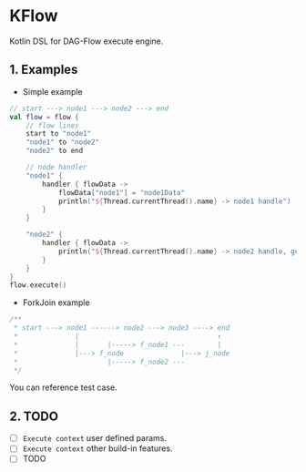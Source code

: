 # KFlow

Kotlin DSL for DAG-Flow execute engine.

## 1. Examples

* Simple example

```kotlin
// start ---> node1 ---> node2 ---> end
val flow = flow {
    // flow lines
    start to "node1"
    "node1" to "node2"
    "node2" to end

    // node handler
    "node1" {
        handler { flowData ->
            flowData["node1"] = "node1Data"
            println("${Thread.currentThread().name} -> node1 handle")
        }
    }

    "node2" {
        handler { flowData ->
            println("${Thread.currentThread().name} -> node2 handle, get node1 data ${flowData["node1"]}")
        }
    }
}
flow.execute()
```

* ForkJoin example

```kotlin
/**
 * start ---> node1 ------> node2 ---> node3 ----> end
 *              |                                  ↑
 *              |       |-----> f_node1 ---        |
 *              |---> f_node              |---> j_node
 *                      |-----> f_node2 ---
 */
```

You can reference test case.

## 2. TODO

* [ ] `Execute context` user defined params.
* [ ] `Execute context` other build-in features.
* [ ] TODO
